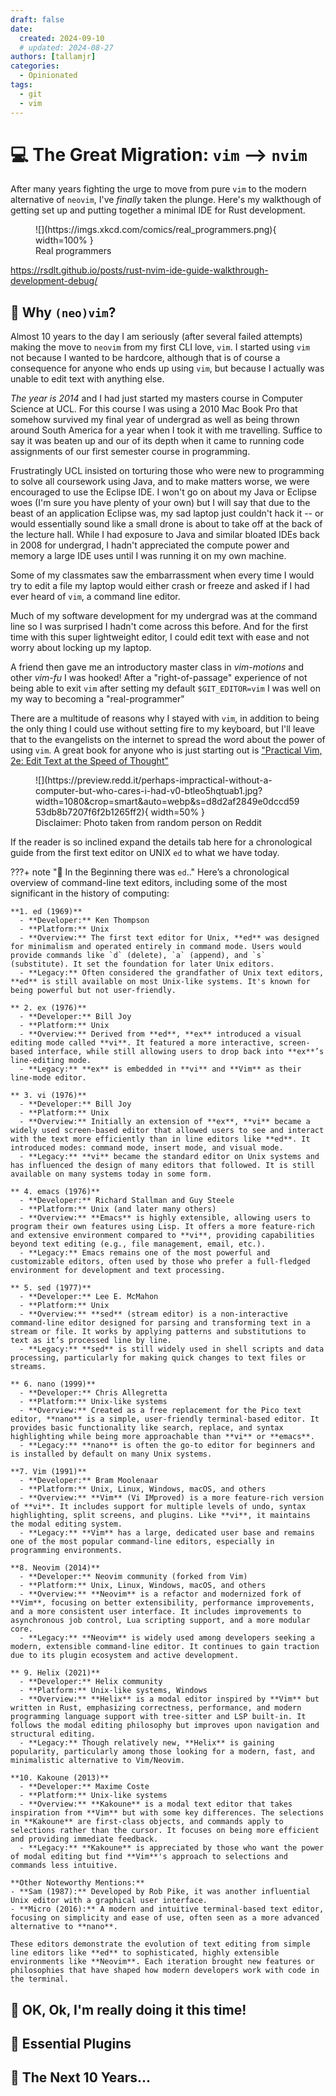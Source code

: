 ```yaml
---
draft: false
date:
  created: 2024-09-10
  # updated: 2024-08-27
authors: [tallamjr]
categories:
  - Opinionated
tags:
  - git
  - vim
---
```


# 💻 **The Great Migration: `vim` --> `nvim`**

After many years fighting the urge to move from pure `vim` to the modern
alternative of `neovim`, I've _finally_ taken the plunge. Here's my walkthough
of getting set up and putting together a minimal IDE for Rust development.

<figure markdown="span">
    ![](https://imgs.xkcd.com/comics/real_programmers.png){ width=100% }
  <figcaption>Real programmers</figcaption>
</figure>

<!-- more -->

https://rsdlt.github.io/posts/rust-nvim-ide-guide-walkthrough-development-debug/

## 🤔 **Why `(neo)vim`?**

Almost 10 years to the day I am seriously (after several failed attempts) making
the move to `neovim` from my first CLI love, `vim`. I started using `vim` not
because I wanted to be hardcore, although that is of course a consequence for
anyone who ends up using `vim`, but because I actually was unable to edit text
with anything else.

_The year is 2014_ and I had just started my masters course in Computer Science
at UCL. For this course I was using a 2010 Mac Book Pro that somehow survived my
final year of undergrad as well as being thrown around South America for a year
when I took it with me travelling. Suffice to say it was beaten up and our of
its depth when it came to running code assignments of our first semester course
in programming.

Frustratingly UCL insisted on torturing those who were new to
programming to solve all coursework using Java, and to make matters worse, we
were encouraged to use the Eclipse IDE. I won't go on about my Java or Eclipse
woes (I'm sure you have plenty of your own) but I will say that due to the beast
of an application Eclipse was, my sad laptop just couldn't hack it -- or would
essentially sound like a small drone is about to take off at the back of the
lecture hall. While I had exposure to Java and similar bloated IDEs back in 2008
for undergrad, I hadn't appreciated the compute power and memory a large IDE
uses until I was running it on my own machine.

Some of my classmates saw the embarrassment when every time I would try to edit a
file my laptop would either crash or freeze and asked if I had ever heard of
`vim`, a command line editor.

Much of my software development for my undergrad was at the command line so I
was surprised I hadn't come across this before.
And for the first time with this super lightweight editor, I could edit text with ease and not worry
about locking up my laptop.

A friend then gave me an introductory master class in _vim-motions_ and other
_vim-fu_ I was hooked! After a "right-of-passage" experience of not being able
to exit `vim` after setting my default `$GIT_EDITOR=vim` I was well on my way to
becoming a "real-programmer"

There are a multitude of reasons why I stayed with `vim`, in addition to being
the only thing I could use without setting fire to my keyboard, but I'll leave
that to the evangelists on the internet to spread the word about the power of using
`vim`. A great book for anyone who is just starting out is ["Practical Vim, 2e:
Edit Text at the Speed of Thought"](https://amzn.to/3ZD1ENE)

<figure markdown="span">
    ![](https://preview.redd.it/perhaps-impractical-without-a-computer-but-who-cares-i-had-v0-btleo5hqtuab1.jpg?width=1080&crop=smart&auto=webp&s=d8d2af2849e0dccd5953db8b7207f6f2b1265ff2){ width=50% }
  <figcaption>Disclaimer: Photo taken from random person on Reddit</figcaption>
</figure>

If the reader is so inclined expand the details tab here for a chronological
guide from the first text editor on UNIX `ed` to what we have today.

<!-- prettier-ignore-start -->
???+ note "📠 In the Beginning there was `ed`.."
    Here’s a chronological overview of command-line text editors, including some of the most significant in the history of computing:

    **1. ed (1969)**
      - **Developer:** Ken Thompson
      - **Platform:** Unix
      - **Overview:** The first text editor for Unix, **ed** was designed for minimalism and operated entirely in command mode. Users would provide commands like `d` (delete), `a` (append), and `s` (substitute). It set the foundation for later Unix editors.
      - **Legacy:** Often considered the grandfather of Unix text editors, **ed** is still available on most Unix-like systems. It's known for being powerful but not user-friendly.

    ** 2. ex (1976)**
      - **Developer:** Bill Joy
      - **Platform:** Unix
      - **Overview:** Derived from **ed**, **ex** introduced a visual editing mode called **vi**. It featured a more interactive, screen-based interface, while still allowing users to drop back into **ex**’s line-editing mode.
      - **Legacy:** **ex** is embedded in **vi** and **Vim** as their line-mode editor.

    ** 3. vi (1976)**
      - **Developer:** Bill Joy
      - **Platform:** Unix
      - **Overview:** Initially an extension of **ex**, **vi** became a widely used screen-based editor that allowed users to see and interact with the text more efficiently than in line editors like **ed**. It introduced modes: command mode, insert mode, and visual mode.
      - **Legacy:** **vi** became the standard editor on Unix systems and has influenced the design of many editors that followed. It is still available on many systems today in some form.

    ** 4. emacs (1976)**
      - **Developer:** Richard Stallman and Guy Steele
      - **Platform:** Unix (and later many others)
      - **Overview:** **Emacs** is highly extensible, allowing users to program their own features using Lisp. It offers a more feature-rich and extensive environment compared to **vi**, providing capabilities beyond text editing (e.g., file management, email, etc.).
      - **Legacy:** Emacs remains one of the most powerful and customizable editors, often used by those who prefer a full-fledged environment for development and text processing.

    ** 5. sed (1977)**
      - **Developer:** Lee E. McMahon
      - **Platform:** Unix
      - **Overview:** **sed** (stream editor) is a non-interactive command-line editor designed for parsing and transforming text in a stream or file. It works by applying patterns and substitutions to text as it’s processed line by line.
      - **Legacy:** **sed** is still widely used in shell scripts and data processing, particularly for making quick changes to text files or streams.

    ** 6. nano (1999)**
      - **Developer:** Chris Allegretta
      - **Platform:** Unix-like systems
      - **Overview:** Created as a free replacement for the Pico text editor, **nano** is a simple, user-friendly terminal-based editor. It provides basic functionality like search, replace, and syntax highlighting while being more approachable than **vi** or **emacs**.
      - **Legacy:** **nano** is often the go-to editor for beginners and is installed by default on many Unix systems.

    **7. Vim (1991)**
      - **Developer:** Bram Moolenaar
      - **Platform:** Unix, Linux, Windows, macOS, and others
      - **Overview:** **Vim** (Vi IMproved) is a more feature-rich version of **vi**. It includes support for multiple levels of undo, syntax highlighting, split screens, and plugins. Like **vi**, it maintains the modal editing system.
      - **Legacy:** **Vim** has a large, dedicated user base and remains one of the most popular command-line editors, especially in programming environments.

    **8. Neovim (2014)**
      - **Developer:** Neovim community (forked from Vim)
      - **Platform:** Unix, Linux, Windows, macOS, and others
      - **Overview:** **Neovim** is a refactor and modernized fork of **Vim**, focusing on better extensibility, performance improvements, and a more consistent user interface. It includes improvements to asynchronous job control, Lua scripting support, and a more modular core.
      - **Legacy:** **Neovim** is widely used among developers seeking a modern, extensible command-line editor. It continues to gain traction due to its plugin ecosystem and active development.

    ** 9. Helix (2021)**
      - **Developer:** Helix community
      - **Platform:** Unix-like systems, Windows
      - **Overview:** **Helix** is a modal editor inspired by **Vim** but written in Rust, emphasizing correctness, performance, and modern programming language support with tree-sitter and LSP built-in. It follows the modal editing philosophy but improves upon navigation and structural editing.
      - **Legacy:** Though relatively new, **Helix** is gaining popularity, particularly among those looking for a modern, fast, and minimalistic alternative to Vim/Neovim.

    **10. Kakoune (2013)**
      - **Developer:** Maxime Coste
      - **Platform:** Unix-like systems
      - **Overview:** **Kakoune** is a modal text editor that takes inspiration from **Vim** but with some key differences. The selections in **Kakoune** are first-class objects, and commands apply to selections rather than the cursor. It focuses on being more efficient and providing immediate feedback.
      - **Legacy:** **Kakoune** is appreciated by those who want the power of modal editing but find **Vim**'s approach to selections and commands less intuitive.

    **Other Noteworthy Mentions:**
    - **Sam (1987):** Developed by Rob Pike, it was another influential Unix editor with a graphical user interface.
    - **Micro (2016):** A modern and intuitive terminal-based text editor, focusing on simplicity and ease of use, often seen as a more advanced alternative to **nano**.

    These editors demonstrate the evolution of text editing from simple line editors like **ed** to sophisticated, highly extensible environments like **Neovim**. Each iteration brought new features or philosophies that have shaped how modern developers work with code in the terminal.

<!-- prettier-ignore-end -->

## 💪 **OK, Ok, I'm really doing it this time!**

<!-- https://www.youtube.com/watch?v=6pAG3BHurdM -->
<!-- https://www.josean.com/posts/how-to-setup-neovim-2024 -->
<!-- https://docs.astronvim.com/reference/default_plugins/ -->

<!-- NOTE: Vim motions -->

<!-- https://www.youtube.com/playlist?list=PLm323Lc7iSW_wuxqmKx_xxNtJC_hJbQ7R -->
<!-- https://www.youtube.com/watch?v=-ybCiHPWKNA&pp=ygUWcHJpbWUgdmltIG1vdGlvbnMgbm9vYg%3D%3D -->

## 🔌 **Essential Plugins**

## 🔮 **The Next 10 Years...**

<!-- NOTE: EOF -->
